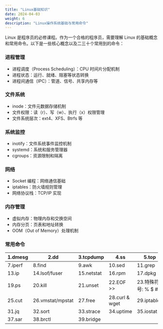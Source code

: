 ```yaml
---
title: "Linux基础知识"
date: 2024-04-03
weight: 6
description: "Linux操作系统基础与常用命令"
---
```


Linux 是程序员的必修课程。作为一个合格的程序员，需要理解 Linux 的基础概念和常用命令。以下是一些核心概念以及二三十个常用到的命令：


### 进程管理
- 进程调度（Process Scheduling）：CPU 时间片分配机制
- 进程状态：运行、就绪、阻塞等状态转换
- 进程间通信（IPC）：管道、信号、共享内存等

### 文件系统
- inode：文件元数据存储机制
- 文件权限：读（r）、写（w）、执行（x）权限管理
- 文件系统层次：ext4、XFS、Btrfs 等

### 系统监控
- inotify：文件系统事件监控机制
- systemd：系统和服务管理器
- cgroups：资源限制和隔离

### 网络
- Socket 编程：网络通信基础
- iptables：防火墙规则管理
- 网络协议栈：TCP/IP 实现

### 内存管理
- 虚拟内存：物理内存和交换空间
- 内存分页：页表和地址转换
- OOM（Out of Memory）处理机制

### 常用命令

| 1.dmesg | 2.dd             | 3.tcpdump  | 4.ss           | 5.top                | 6.du                 |
| ------- | ---------------- | ---------- | -------------- | -------------------- | -------------------- |
| 7.iperf | 8.find           | 9.awk      | 10.sed         | 11.grep              | 12.route             |
| 13.ip   | 14.lsof/fuser    | 15.netstat | 16.rpm         | 17.dpkg              | 18.diff              |
| 19.ps   | 20.kill          | 21.unset   | 22.EOF >>      | 23.特殊符号: % $ # & | 24.until             |
| 25.cut  | 26.vmstat/mpstat | 27.free    | 28.curl & wget | 29.iptables          | 30.nmap              |
| 31.jq   | 32.sort          | 33.strace  | 34.uptime      | 35.iostat            | 36.sysctl/modelprobe |
| 37.sar  | 38.brctl         | 39.bridge  |                |                      |                      |